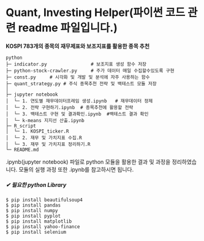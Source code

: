 # Quant, Investing Helper(파이썬 코드 관련 readme 파일입니다.) 
__KOSPI 783개의 종목의 재무제표와 보조지표를 활용한 종목 추천__
```
python
├─ indicator.py                # 보조지표 생성 함수 저장
├─ python-stock-crawler.py     # 주가 데이터 매일 수집할수있도록 구현
├─ const.py     # 시각화 및 개발 및 분석에 자주 사용하는 함수
├─ quant_strategy.py # 주식 종목추천 전략 및 백테스트 모듈 저장
│  
├─ jupyter notebook
│  └─ 1. 연도별 재무데이터프레임 생성.ipynb   # 재무데이터 정제
│  └─ 2. 전략 구현하기.ipynb  # 종목추천에 활용할 전략
│  └─ 3. 백테스트 구현 및 결과확인.ipynb  #백테스트 결과 확인
│  └─ k-means 지지선 산출.ipynb
├─ R_script
│  └─ 1. KOSPI_ticker.R
│  └─ 2. 재무 및 가치지표 수집.R
│  └─ 3. 재무 및 가치지표 정리하기.R
└─ README.md
```

.ipynb(jupyter notebook) 파일로 python 모듈을 활용한 결과 및 과정을 정리하였습니다. 모듈의 실행 과정 또한 .ipynb를 참고하시면 됩니다.

##### &#10004; 필요한 python Library
```
$ pip install beautifulsoup4
$ pip install pandas
$ pip install numpy
$ pip install pyplot
$ pip install matplotlib
$ pip install yahoo-finance
$ pip install selenium
```

